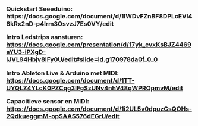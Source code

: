 <H3>Quickstart Seeeduino:
https://docs.google.com/document/d/1IWDvFZnBF8DPLcEVI48kRx2nD-p4Irm3OsvzJ7Es0VY/edit

Intro Ledstrips aansturen:
https://docs.google.com/presentation/d/17yk_cvxKsBJZ4469aYU3-iPXgD-lJVL94Hbjv8IFy0U/edit#slide=id.g170978da0f_0_0

Intro Ableton Live & Arduino met MIDI:
https://docs.google.com/document/d/1TT-UYQLZ4YLcK0PZCqg3IFgSzUNv4nhV48qWPROpmvM/edit

Capacitieve sensor en MIDI:
https://docs.google.com/document/d/1i2UL5v0dpuzGsQOHs-2QdkueggmM-opSAAS576dEGrU/edit


